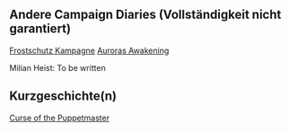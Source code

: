 ## Andere Campaign Diaries (Vollständigkeit nicht garantiert)

[Frostschutz Kampagne](https://docs.google.com/document/d/16TwRPRXikn4x9IMKedvoRam3PCjwFD5ORSpTCW6mPNw/edit?usp=drivesdk)
[Auroras Awakening](https://docs.google.com/document/d/1oO4bBckhooO6Fv-mUxAzK5lBu5euwmfGbaIs8hLA0es/edit?usp=drivesdk)

Milian Heist:
To be written

  

## Kurzgeschichte(n)

[Curse of the Puppetmaster](https://docs.google.com/document/d/1NWCzBBhTR_UM8Zm_mnNgUQ5konGn0_1VY4xjFtEJov0/edit?usp=drivesdk)

